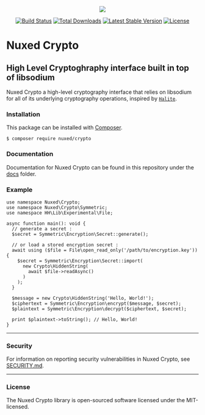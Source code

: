 <p align="center"><img src="https://avatars3.githubusercontent.com/u/45311177?s=200&v=4"></p>

<p align="center">
<a href="https://travis-ci.org/nuxed/crypto"><img src="https://travis-ci.org/nuxed/crypto.svg" alt="Build Status"></a>
<a href="https://packagist.org/packages/nuxed/crypto"><img src="https://poser.pugx.org/nuxed/crypto/d/total.svg" alt="Total Downloads"></a>
<a href="https://packagist.org/packages/nuxed/crypto"><img src="https://poser.pugx.org/nuxed/crypto/v/stable.svg" alt="Latest Stable Version"></a>
<a href="https://packagist.org/packages/nuxed/crypto"><img src="https://poser.pugx.org/nuxed/crypto/license.svg" alt="License"></a>
</p>

# Nuxed Crypto
 
## High Level Cryptoghraphy interface built in top of libsodium

Nuxed Crypto a high-level cryptography interface that relies on libsodium for all of its underlying cryptography operations, inspired by [`Halite`](https://github.com/paragonie/halite).

### Installation

This package can be installed with [Composer](https://getcomposer.org).

```console
$ composer require nuxed/crypto
```

### Documentation

Documentation for Nuxed Crypto can be found in this repository under the [docs](docs/README.md) folder.

### Example

```hack
use namespace Nuxed\Crypto;
use namespace Nuxed\Crypto\Symmetric;
use namespace HH\Lib\Experimental\File;

async function main(): void {
  // generate a secret :
  $secret = Symmetric\Encryption\Secret::generate();
  
  // or load a stored encryption secret :
  await using ($file = File\open_read_only('/path/to/encryption.key')) {
    $secret = Symmetric\Encryption\Secret::import(
      new Crypto\HiddenString(
        await $file->readAsync()
      )
    );
  }

  $message = new Crypto\HiddenString('Hello, World!');
  $ciphertext = Symmetric\Encryption\encrypt($message, $secret);
  $plaintext = Symmetric\Encryption\decrypt($ciphertext, $secret);

  print $plaintext->toString(); // Hello, World!
}
```

---

### Security

For information on reporting security vulnerabilities in Nuxed Crypto, see [SECURITY.md](SECURITY.md).

---

### License

The Nuxed Crypto library is open-sourced software licensed under the MIT-licensed.
